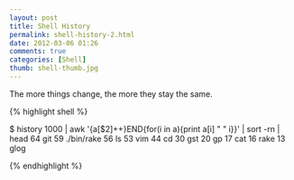 ```yaml
---
layout: post
title: Shell History
permalink: shell-history-2.html
date: 2012-03-06 01:26
comments: true
categories: [Shell]
thumb: shell-thumb.jpg
---
```


The more things change, the more they stay the same.

{% highlight shell %}

$ history 1000 | awk '{a[$2]++}END{for(i in a){print a[i] " " i}}' | sort -rn | head
64 git
59 ./bin/rake
56 ls
53 vim
44 cd
30 gst
20 gp
17 cat
16 rake
13 glog

{% endhighlight %}